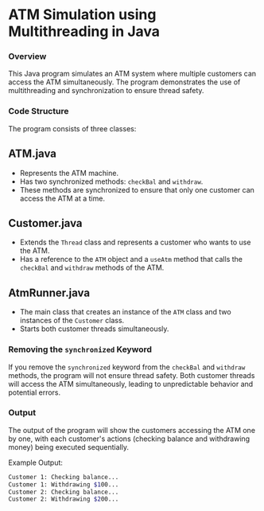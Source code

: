ATM Simulation using Multithreading in Java
=============================================

### Overview

This Java program simulates an ATM system where multiple customers can access the ATM simultaneously. The program demonstrates the use of multithreading and synchronization to ensure thread safety.

### Code Structure

The program consists of three classes:

## ATM.java

*   Represents the ATM machine.
*   Has two synchronized methods: `checkBal` and `withdraw`.
*   These methods are synchronized to ensure that only one customer can access the ATM at a time.

## Customer.java

*   Extends the `Thread` class and represents a customer who wants to use the ATM.
*   Has a reference to the `ATM` object and a `useAtm` method that calls the `checkBal` and `withdraw` methods of the ATM.

## AtmRunner.java

*   The main class that creates an instance of the `ATM` class and two instances of the `Customer` class.
*   Starts both customer threads simultaneously.

### Removing the `synchronized` Keyword

If you remove the `synchronized` keyword from the `checkBal` and `withdraw` methods, the program will not ensure thread safety. Both customer threads will access the ATM simultaneously, leading to unpredictable behavior and potential errors.

### Output

The output of the program will show the customers accessing the ATM one by one, with each customer's actions (checking balance and withdrawing money) being executed sequentially.

Example Output:
```bash
Customer 1: Checking balance...
Customer 1: Withdrawing $100...
Customer 2: Checking balance...
Customer 2: Withdrawing $200...
